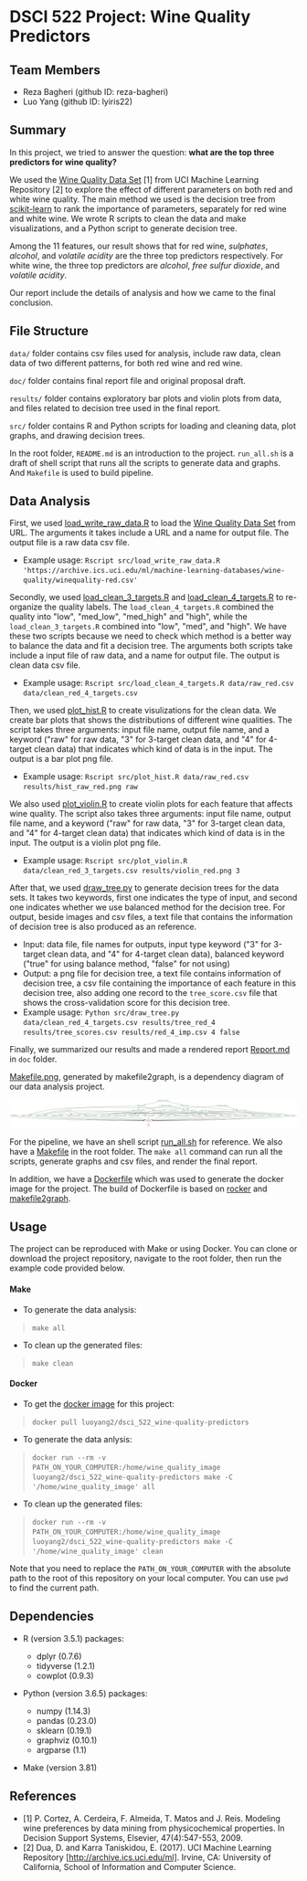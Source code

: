 # DSCI 522 Project: Wine Quality Predictors

## Team Members
- Reza Bagheri (github ID: reza-bagheri)
- Luo Yang (github ID: lyiris22)

## Summary

In this project, we tried to answer the question: **what are the top three predictors for wine quality?**

We used the [Wine Quality Data Set](https://archive.ics.uci.edu/ml/datasets/Wine+Quality) [1] from UCI Machine Learning Repository [2] to explore the effect of different parameters on both red and white wine quality. The main method we used is the decision tree from [scikit-learn](https://scikit-learn.org/stable/modules/generated/sklearn.tree.DecisionTreeClassifier.html) to rank the importance of parameters, separately for red wine and white wine. We wrote R scripts to clean the data and make visualizations, and a Python script to generate decision tree.

Among the 11 features, our result shows that for red wine,  *sulphates*, *alcohol*, and *volatile acidity* are the three top predictors respectively. For white wine, the three top predictors are *alcohol*, *free sulfur dioxide*, and	*volatile acidity*.

Our report include the details of analysis and how we came to the final conclusion.

## File Structure

`data/` folder contains csv files used for analysis, include raw data, clean data of two different patterns, for both red wine and red wine.

`doc/` folder contains final report file and original proposal draft.

`results/` folder contains exploratory bar plots and violin plots from data, and files related to decision tree used in the final report.

`src/` folder contains R and Python scripts for loading and cleaning data, plot graphs, and drawing decision trees.

In the root folder, `README.md` is an introduction to the project. `run_all.sh` is a draft of shell script that runs all the scripts to generate data and graphs.
And `Makefile` is used to build pipeline.

## Data Analysis

First, we used [load_write_raw_data.R](https://github.com/UBC-MDS/DSCI_522_wine-quality-predictors/blob/master/src/load_write_raw_data.R) to load the [Wine Quality Data Set](https://archive.ics.uci.edu/ml/datasets/Wine+Quality) from URL. The arguments it takes include a URL and a name for output file. The output file is a raw data csv file.
- Example usage: `Rscript src/load_write_raw_data.R 'https://archive.ics.uci.edu/ml/machine-learning-databases/wine-quality/winequality-red.csv'`

Secondly, we used [load_clean_3_targets.R](https://github.com/UBC-MDS/DSCI_522_wine-quality-predictors/blob/master/src/load_clean_3_targets.R) and [load_clean_4_targets.R](https://github.com/UBC-MDS/DSCI_522_wine-quality-predictors/blob/master/src/load_clean_4_targets.R) to re-organize the quality labels. The `load_clean_4_targets.R` combined the quality into "low", "med_low", "med_high" and "high", while the `load_clean_3_targets.R` combined into "low", "med", and "high". We have these two scripts because we need to check which method is a better way to balance the data and fit a decision tree. The arguments both scripts take include a input file of raw data, and a name for output file. The output is clean data csv file.
- Example usage: `Rscript src/load_clean_4_targets.R data/raw_red.csv data/clean_red_4_targets.csv`

Then, we used [plot_hist.R](https://github.com/UBC-MDS/DSCI_522_wine-quality-predictors/blob/master/src/plot_hist.R) to create visulizations for the clean data. We create bar plots that shows the distributions of different wine qualities. The script takes three arguments: input file name, output file name, and a keyword ("raw" for raw data, "3" for 3-target clean data, and "4" for 4-target clean data) that indicates which kind of data is in the input. The output is a bar plot png file.
- Example usage: `Rscript src/plot_hist.R data/raw_red.csv results/hist_raw_red.png raw`

We also used [plot_violin.R](https://github.com/UBC-MDS/DSCI_522_wine-quality-predictors/blob/master/src/plot_violin.R) to create violin plots for each feature that affects wine quality. The script also takes three arguments: input file name, output file name, and a keyword ("raw" for raw data, "3" for 3-target clean data, and "4" for 4-target clean data) that indicates which kind of data is in the input. The output is a violin plot png file.
- Example usage: `Rscript src/plot_violin.R data/clean_red_3_targets.csv results/violin_red.png 3`

After that, we used [draw_tree.py](https://github.com/UBC-MDS/DSCI_522_wine-quality-predictors/blob/master/src/draw_tree.py) to generate decision trees for the data sets. It takes two keywords, first one indicates the type of input, and second one indicates whether we use balanced method for the decision tree. For output, beside images and csv files, a text file that contains the information of decision tree is also produced as an reference.
- Input: data file, file names for outputs, input type keyword ("3" for 3-target clean data, and "4" for 4-target clean data), balanced keyword ("true" for using balance method, "false" for not using)
- Output: a png file for decision tree, a text file contains information of decision tree, a csv file containing the importance of each feature in this decision tree, also adding one record to the `tree_score.csv` file that shows the cross-validation score for this decision tree.
- Example usage: `Python src/draw_tree.py data/clean_red_4_targets.csv results/tree_red_4 results/tree_scores.csv results/red_4_imp.csv 4 false`

Finally, we summarized our results and made a rendered report [Report.md](https://github.com/UBC-MDS/DSCI_522_wine-quality-predictors/blob/master/doc/Report.md) in `doc` folder.

[Makefile.png](https://github.com/UBC-MDS/DSCI_522_wine-quality-predictors/blob/master/Makefile.png), generated by makefile2graph, is a dependency diagram of our data analysis project.

![Makefile.png](Makefile.png)

For the pipeline, we have an shell script [run_all.sh](https://github.com/UBC-MDS/DSCI_522_wine-quality-predictors/blob/master/run_all.sh) for reference. We also have a [Makefile](https://github.com/UBC-MDS/DSCI_522_wine-quality-predictors/blob/master/Makefile) in the root folder. The `make all` command can run all the scripts, generate graphs and csv files, and render the final report.

In addition, we have a [Dockerfile](https://github.com/UBC-MDS/DSCI_522_wine-quality-predictors/blob/master/Dockerfile) which was used to generate the docker image for the project. The build of Dockerfile is based on [rocker](https://hub.docker.com/r/rocker/tidyverse/) and [makefile2graph](https://hub.docker.com/r/ttimbers/makefile2graph/).  

## Usage

The project can be reproduced with Make or using Docker. You can clone or download the project repository, navigate to the root folder, then run the example code provided below.

#### Make

- To generate the data analysis:
> `make all`

- To clean up the generated files:
> `make clean`

#### Docker

- To get the [docker image](https://hub.docker.com/r/luoyang2/dsci_522_wine-quality-predictors/) for this project:
> `docker pull luoyang2/dsci_522_wine-quality-predictors`

- To generate the data anlysis:
> `docker run --rm -v PATH_ON_YOUR_COMPUTER:/home/wine_quality_image luoyang2/dsci_522_wine-quality-predictors make -C '/home/wine_quality_image' all`

- To clean up the generated files:
> `docker run --rm -v PATH_ON_YOUR_COMPUTER:/home/wine_quality_image luoyang2/dsci_522_wine-quality-predictors make -C '/home/wine_quality_image' clean`

Note that you need to replace the `PATH_ON_YOUR_COMPUTER` with the absolute path to the root of this repository on your local computer. You can use `pwd` to find the current path.

## Dependencies

- R (version 3.5.1) packages:
  - dplyr (0.7.6)
  - tidyverse (1.2.1)
  - cowplot (0.9.3)

- Python (version 3.6.5) packages:
  - numpy (1.14.3)
  - pandas (0.23.0)
  - sklearn (0.19.1)
  - graphviz (0.10.1)
  - argparse (1.1)

- Make (version 3.81)

## References

- [1] P. Cortez, A. Cerdeira, F. Almeida, T. Matos and J. Reis. Modeling wine preferences by data mining from physicochemical properties. In Decision Support Systems, Elsevier, 47(4):547-553, 2009.
- [2] Dua, D. and Karra Taniskidou, E. (2017). UCI Machine Learning Repository [http://archive.ics.uci.edu/ml]. Irvine, CA: University of California, School of Information and Computer Science.
